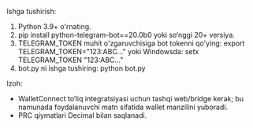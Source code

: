 Ishga tushirish:
1. Python 3.9+ o'rnating.
2. pip install python-telegram-bot==20.0b0 yoki so‘nggi 20+ versiya.
3. TELEGRAM_TOKEN muhit o'zgaruvchisiga bot tokenni qo'ying:
   export TELEGRAM_TOKEN="123:ABC..."
   yoki Windowsda:
   setx TELEGRAM_TOKEN "123:ABC..."
4. bot.py ni ishga tushiring: python bot.py

Izoh:
- WalletConnect to‘liq integratsiyasi uchun tashqi web/bridge kerak; bu namunada foydalanuvchi matn sifatida wallet manzilini yuboradi.
- PRC qiymatlari Decimal bilan saqlanadi.
